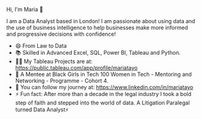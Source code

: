 Hi, I'm Maria 👋

I am a Data Analyst based in London! I am passionate about using data and the use of business intelligence to help businesses make more informed and progressive decisions with confidence! 

* 😄 From Law to Data
* 📚 Skilled in Advanced Excel, SQL, Power BI, Tableau and Python.
* 👨‍💻 My Tableau Projects are at: https://public.tableau.com/app/profile/mariatayo 
* 🌺 A Mentee at Black Girls in Tech 100 Women in Tech - Mentoring and Networking - Programme - Cohort 4.
* 🌱 You can follow my journey at: https://www.linkedin.com/in/mariatayo
* ⚡ Fun fact: After more than a decade in the legal industry I took a bold step of faith and stepped into the world of data. 
     A Litigation Paralegal turned Data Analyst⚡️

<!--
**MariaTayo/MariaTayo** is a ✨ _special_ ✨ repository because its `README.md` (this file) appears on your GitHub profile.

Here are some ideas to get you started:

- 🔭 I’m currently working on ...
- 🌱 I’m currently learning ...
- 👯 I’m looking to collaborate on ...
- 🤔 I’m looking for help with ...
- 💬 Ask me about ...
- 📫 How to reach me: ...
- 😄 Pronouns: ...
- ⚡ Fun fact: ...
-->
